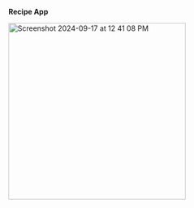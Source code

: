 **Recipe App**


<img width="349" alt="Screenshot 2024-09-17 at 12 41 08 PM" src="https://github.com/user-attachments/assets/e57aac30-fab6-4790-91c5-7cf27565ace8">
